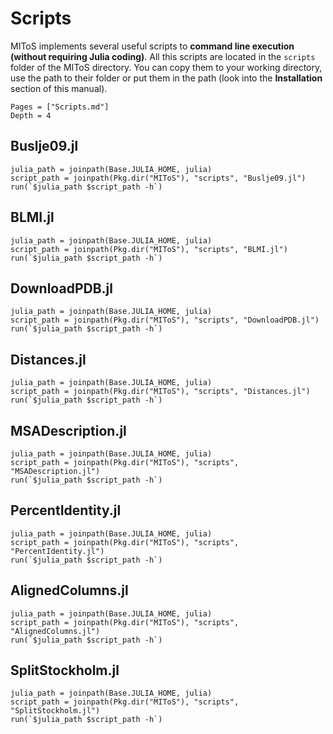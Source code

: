 # Scripts

MIToS implements several useful scripts to **command line execution
(without requiring Julia coding)**. All this scripts are located in the `scripts` folder
of the MIToS directory. You can copy them to your working directory, use the path to
their folder or put them in the path
(look into the **Installation** section of this manual).  

```@contents
Pages = ["Scripts.md"]
Depth = 4
```  

## Buslje09.jl

```@repl
julia_path = joinpath(Base.JULIA_HOME, julia)
script_path = joinpath(Pkg.dir("MIToS"), "scripts", "Buslje09.jl")
run(`$julia_path $script_path -h`)
```  

## BLMI.jl

```@repl
julia_path = joinpath(Base.JULIA_HOME, julia)
script_path = joinpath(Pkg.dir("MIToS"), "scripts", "BLMI.jl")
run(`$julia_path $script_path -h`)
```  

## DownloadPDB.jl

```@repl
julia_path = joinpath(Base.JULIA_HOME, julia)
script_path = joinpath(Pkg.dir("MIToS"), "scripts", "DownloadPDB.jl")
run(`$julia_path $script_path -h`)
```  

## Distances.jl

```@repl
julia_path = joinpath(Base.JULIA_HOME, julia)
script_path = joinpath(Pkg.dir("MIToS"), "scripts", "Distances.jl")
run(`$julia_path $script_path -h`)
```  

## MSADescription.jl

```@repl
julia_path = joinpath(Base.JULIA_HOME, julia)
script_path = joinpath(Pkg.dir("MIToS"), "scripts", "MSADescription.jl")
run(`$julia_path $script_path -h`)
```  

## PercentIdentity.jl

```@repl
julia_path = joinpath(Base.JULIA_HOME, julia)
script_path = joinpath(Pkg.dir("MIToS"), "scripts", "PercentIdentity.jl")
run(`$julia_path $script_path -h`)
```  

## AlignedColumns.jl

```@repl
julia_path = joinpath(Base.JULIA_HOME, julia)
script_path = joinpath(Pkg.dir("MIToS"), "scripts", "AlignedColumns.jl")
run(`$julia_path $script_path -h`)
```  

## SplitStockholm.jl

```@repl
julia_path = joinpath(Base.JULIA_HOME, julia)
script_path = joinpath(Pkg.dir("MIToS"), "scripts", "SplitStockholm.jl")
run(`$julia_path $script_path -h`)
```  

